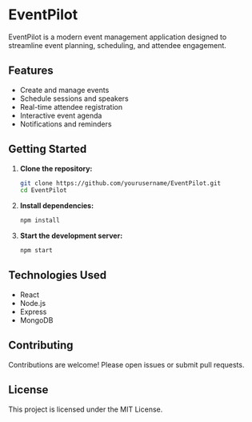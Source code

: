 # EventPilot

EventPilot is a modern event management application designed to streamline event planning, scheduling, and attendee engagement.

## Features

- Create and manage events
- Schedule sessions and speakers
- Real-time attendee registration
- Interactive event agenda
- Notifications and reminders

## Getting Started

1. **Clone the repository:**
    ```bash
    git clone https://github.com/yourusername/EventPilot.git
    cd EventPilot
    ```

2. **Install dependencies:**
    ```bash
    npm install
    ```

3. **Start the development server:**
    ```bash
    npm start
    ```

## Technologies Used

- React
- Node.js
- Express
- MongoDB

## Contributing

Contributions are welcome! Please open issues or submit pull requests.

## License

This project is licensed under the MIT License.